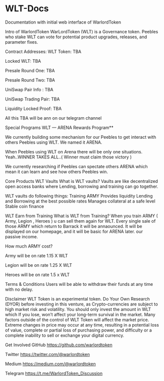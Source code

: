 # WLT-Docs
Documentation with initial web interface of WarlordToken 

Intro of WarlordToken
WarLordToken (WLT) is a Governance token. Peebles who stake WLT can vote for potential product upgrades, releases, and parameter fixes.

Contract Addresses:
WLT Token: TBA

Locked WLT: TBA

Presale Round One: TBA

Presale Round Two: TBA

UniSwap Pair Info : TBA

UniSwap Trading Pair: TBA

Liquidity Locked Proof: TBA

All this TBA will be ann on our telegram channel

Special Programs
WLT — ARENA Rewards Program**

We currently building some mechanism for our Peebles to get interact with others Peebles using WLT. We named it ARENA.

When Peebles using WLT on Arena there will be only one situations. Yeah..WINNER TAKES ALL..( Winner must claim those victory )

We currently researching if Peebles can spectate others ARENA which mean it can learn and see how others Peebles win.



Core Products
WLT Vaults
What is WLT vaults?
Vaults are like decentralized open access banks where Lending, borrowing and training can go together.

WLT vaults do following things:
Training ARMY
Provides liquidity
Lending and Borrowing at the best possible rates
Manages collateral at a safe level
Stable coin finance

WLT Earn from Training
What is WLT from Training?
When you train ARMY ( Army, Legion , Heroes ) u can sell them again for WLT. Every single sale of those ARMY which return to Barrack it will be annaounced.
It will be displayed on our homepage, and it will be basic for ARENA later.
our passive income.

How much ARMY cost?

Army will be on rate 1.15 X WLT

Legion will be on rate 1.25 X WLT

Heroes will be on rate 1.5 x WLT


Terms & Conditions
Users will be able to withdraw their funds at any time with no delay.

Disclaimer
WLT Token is an experimental token. Do Your Own Research (DYOR) before investing in this venture, as Crypto-currencies are subject to high market risk and volatility. You should only invest the amount in WLT which If you lose, won’t affect your long-term survival in the market. Many factors outside of the control of WLT Token will affect the market price. Extreme changes in price may occur at any time, resulting in a potential loss of value, complete or partial loss of purchasing power, and difficulty or a complete inability to sell or exchange your digital currency.

Get Involved
GitHub https://github.com/warlordtoken

Twitter https://twitter.com/@warlordtoken

Medium https://medium.com/@warlordtoken

Telegram https://t.me/WarlordToken_Discussion
